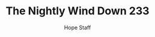 ---
image: /assets/img/nwd/233_nwd_ephesians_1_4_nlt.png
title: The Nightly Wind Down 233
categories:
  - The Nightly Wind Down
author: Hope Staff
notes: The Nightly Wind Down 233
embed: >-
  EMBED_GOES_HERE
transcript: >-
  SOME LINES OF TEXT START HERE
---